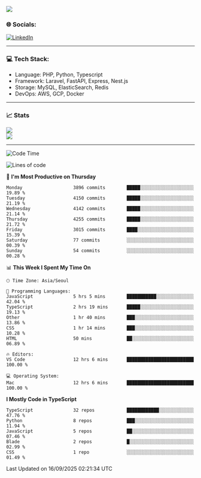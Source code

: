 <!--[![](https://visitcount.itsvg.in/api?id=jin-wk&icon=7&color=12)](https://visitcount.itsvg.in)-->
<!--[![Hits](https://hits.seeyoufarm.com/api/count/incr/badge.svg?url=https%3A%2F%2Fgithub.com%2Fjin-wk&count_bg=%235F625C&title_bg=%23555555&icon=github.svg&icon_color=%23E7E7E7&title=Hits&edge_flat=false)](https://hits.seeyoufarm.com)-->
![](https://komarev.com/ghpvc/?username=jin-wk&color=lightgrey&style=for-the-badge)

### 🌐 Socials:
[![LinkedIn](https://img.shields.io/badge/LinkedIn-%230077B5.svg?logo=linkedin&logoColor=white)](https://linkedin.com/in/jinwook-lee-242625241) 

---

### 💻 Tech Stack:
  - Language: PHP, Python, Typescript
  - Framework: Laravel, FastAPI, Express, Nest.js
  - Storage: MySQL, ElasticSearch, Redis
  - DevOps: AWS, GCP, Docker

---

### 📈 Stats
![](https://github-readme-stats.vercel.app/api?username=jin-wk&theme=dark&hide_border=true&include_all_commits=true&count_private=true)<br/>
![](https://github-readme-streak-stats.herokuapp.com/?user=jin-wk&theme=dark&hide_border=true)<br/>

---

<!--START_SECTION:waka-->
![Code Time](http://img.shields.io/badge/Code%20Time-2%2C608%20hrs%2053%20mins-blue)

![Lines of code](https://img.shields.io/badge/From%20Hello%20World%20I%27ve%20Written-5.7%20million%20lines%20of%20code-blue)

📅 **I'm Most Productive on Thursday** 

```text
Monday                   3896 commits        █████░░░░░░░░░░░░░░░░░░░░   19.89 % 
Tuesday                  4150 commits        █████░░░░░░░░░░░░░░░░░░░░   21.19 % 
Wednesday                4142 commits        █████░░░░░░░░░░░░░░░░░░░░   21.14 % 
Thursday                 4255 commits        █████░░░░░░░░░░░░░░░░░░░░   21.72 % 
Friday                   3015 commits        ████░░░░░░░░░░░░░░░░░░░░░   15.39 % 
Saturday                 77 commits          ░░░░░░░░░░░░░░░░░░░░░░░░░   00.39 % 
Sunday                   54 commits          ░░░░░░░░░░░░░░░░░░░░░░░░░   00.28 % 
```


📊 **This Week I Spent My Time On** 

```text
🕑︎ Time Zone: Asia/Seoul

💬 Programming Languages: 
JavaScript               5 hrs 5 mins        ███████████░░░░░░░░░░░░░░   42.04 % 
TypeScript               2 hrs 19 mins       █████░░░░░░░░░░░░░░░░░░░░   19.13 % 
Other                    1 hr 40 mins        ███░░░░░░░░░░░░░░░░░░░░░░   13.86 % 
CSS                      1 hr 14 mins        ███░░░░░░░░░░░░░░░░░░░░░░   10.28 % 
HTML                     50 mins             ██░░░░░░░░░░░░░░░░░░░░░░░   06.89 % 

🔥 Editors: 
VS Code                  12 hrs 6 mins       █████████████████████████   100.00 % 

💻 Operating System: 
Mac                      12 hrs 6 mins       █████████████████████████   100.00 % 
```

**I Mostly Code in TypeScript** 

```text
TypeScript               32 repos            ████████████░░░░░░░░░░░░░   47.76 % 
Python                   8 repos             ███░░░░░░░░░░░░░░░░░░░░░░   11.94 % 
JavaScript               5 repos             ██░░░░░░░░░░░░░░░░░░░░░░░   07.46 % 
Blade                    2 repos             █░░░░░░░░░░░░░░░░░░░░░░░░   02.99 % 
CSS                      1 repo              ░░░░░░░░░░░░░░░░░░░░░░░░░   01.49 % 
```




 Last Updated on 16/09/2025 02:21:34 UTC
<!--END_SECTION:waka-->
